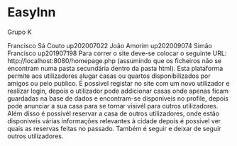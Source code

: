 # EasyInn

Grupo K

Francisco Sá Couto up202007022
João Amorim up202009074
Simão Francisco up201907198
Para correr o site deve-se colocar o seguinte URL: http://localhost:8080/homepage.php (assumindo que os ficheiros não se encontram numa pasta secundária dentro da pasta html).
Esta plataforma permite aos utilizadores alugar casas ou quartos disponibilizados por amigos ou pelo publico. É possivel registar no site com um novo utilizador e realizar login, depois o utilizador pode addicionar casas onde apenas ficam guardadas na base de dados e encontram-se disponiveis no profile, depois pode anunciar a sua casa para se tornar visivél para outros utilizadores. Além disso é possivél reservar a casa de outros utilizadores, onde estão disponiveis várias informações relevantes à cidade depois é possivel ver quais as reservas feitas no passado. Também é seguir e deixar de seguir outros utilizadores.
